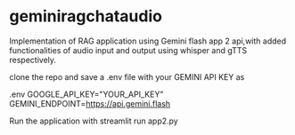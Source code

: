 # geminiragchataudio
Implementation of RAG application using Gemini flash app 2 api,with added functionalities of audio input and output using whisper and gTTS respectively.

clone the repo and save a .env file with your GEMINI API KEY as 

.env
GOOGLE_API_KEY="YOUR_API_KEY"
GEMINI_ENDPOINT=https://api.gemini.flash


Run the application with streamlit run app2.py
